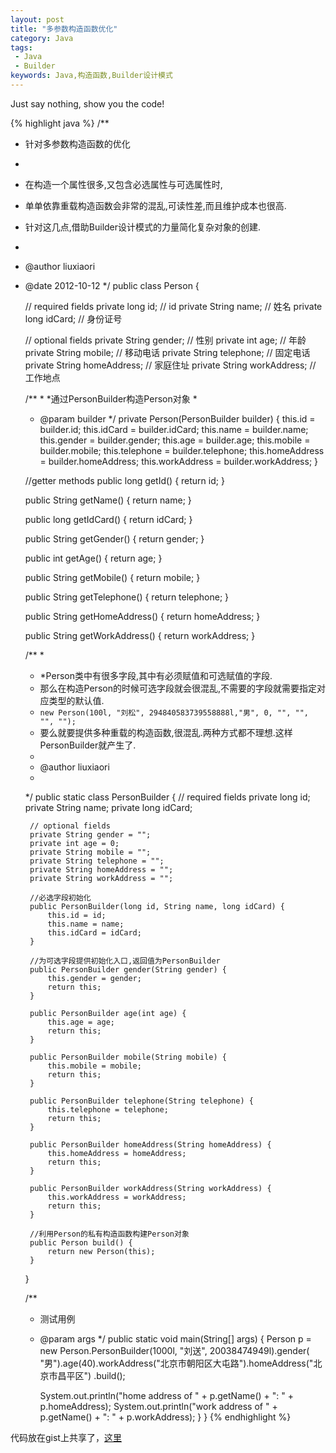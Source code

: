 ```yaml
---
layout: post
title: "多参数构造函数优化"
category: Java
tags:
 - Java
 - Builder
keywords: Java,构造函数,Builder设计模式
---
```

Just say nothing, show you the code!

{% highlight java %}
/**
 * 针对多参数构造函数的优化
 * 
 * 在构造一个属性很多,又包含必选属性与可选属性时,
 * 单单依靠重载构造函数会非常的混乱,可读性差,而且维护成本也很高.
 * 针对这几点,借助Builder设计模式的力量简化复杂对象的创建.
 * 
 * @author liuxiaori
 * @date 2012-10-12
 */
public class Person {

	// required fields
	private long id; // id
	private String name; // 姓名
	private long idCard; // 身份证号

	// optional fields
	private String gender; // 性别
	private int age; // 年龄
	private String mobile; // 移动电话
	private String telephone; // 固定电话
	private String homeAddress; // 家庭住址
	private String workAddress; // 工作地点

	/**
	 *
	 *通过PersonBuilder构造Person对象
	 *
	 * @param builder
	 */
	private Person(PersonBuilder builder) {
		this.id = builder.id;
		this.idCard = builder.idCard;
		this.name = builder.name;
		this.gender = builder.gender;
		this.age = builder.age;
		this.mobile = builder.mobile;
		this.telephone = builder.telephone;
		this.homeAddress = builder.homeAddress;
		this.workAddress = builder.workAddress;
	}

	//getter methods
	public long getId() {
		return id;
	}

	public String getName() {
		return name;
	}

	public long getIdCard() {
		return idCard;
	}

	public String getGender() {
		return gender;
	}

	public int getAge() {
		return age;
	}

	public String getMobile() {
		return mobile;
	}

	public String getTelephone() {
		return telephone;
	}

	public String getHomeAddress() {
		return homeAddress;
	}

	public String getWorkAddress() {
		return workAddress;
	}

	/**
	 * 
	 * *Person类中有很多字段,其中有必须赋值和可选赋值的字段.
	 * 那么在构造Person的时候可选字段就会很混乱,不需要的字段就需要指定对应类型的默认值.
	 * <code>new Person(100l, "刘松", 294840583739558888l,"男", 0, "", "", "", "");</code>
	 * 要么就要提供多种重载的构造函数,很混乱.两种方式都不理想.这样PersonBuilder就产生了.
	 * 
	 * @author liuxiaori
	 *
	 */
	public static class PersonBuilder {
		// required fields
		private long id;
		private String name;
		private long idCard;

		// optional fields
		private String gender = "";
		private int age = 0;
		private String mobile = "";
		private String telephone = "";
		private String homeAddress = "";
		private String workAddress = "";

		//必选字段初始化
		public PersonBuilder(long id, String name, long idCard) {
			this.id = id;
			this.name = name;
			this.idCard = idCard;
		}

		//为可选字段提供初始化入口,返回值为PersonBuilder
		public PersonBuilder gender(String gender) {
			this.gender = gender;
			return this;
		}

		public PersonBuilder age(int age) {
			this.age = age;
			return this;
		}

		public PersonBuilder mobile(String mobile) {
			this.mobile = mobile;
			return this;
		}

		public PersonBuilder telephone(String telephone) {
			this.telephone = telephone;
			return this;
		}

		public PersonBuilder homeAddress(String homeAddress) {
			this.homeAddress = homeAddress;
			return this;
		}

		public PersonBuilder workAddress(String workAddress) {
			this.workAddress = workAddress;
			return this;
		}

		//利用Person的私有构造函数构建Person对象
		public Person build() {
			return new Person(this);
		}
	}

	/**
	 * 测试用例
	 * @param args
	 */
	public static void main(String[] args) {
		Person p = new Person.PersonBuilder(1000l, "刘送", 20038474949l).gender(
				"男").age(40).workAddress("北京市朝阳区大屯路").homeAddress("北京市昌平区")
				.build();

		System.out.println("home address of " + p.getName() + ": "
				+ p.homeAddress);
		System.out.println("work address of " + p.getName() + ": "
				+ p.workAddress);
	}
}
{% endhighlight %}

代码放在gist上共享了，<a href="https://gist.github.com/3877805">这里</a>

